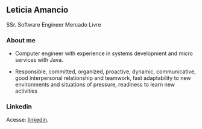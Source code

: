 ## Leticia Amancio

SSr. Software Engineer
Mercado Livre

### About me

- Computer engineer with experience in systems development and micro services with Java.

- Responsible, committed, organized, proactive, dynamic, communicative, good interpersonal relationship and teamwork, fast adaptability to new environments and situations of pressure, readiness to learn new activities

### Linkedin

Acesse: [linkedin](https://www.linkedin.com/in/leticiaamancio/).

